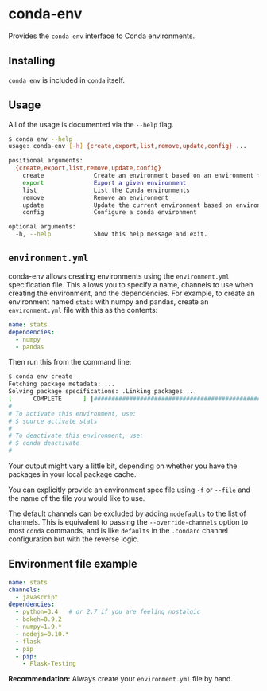 # conda-env

Provides the `conda env` interface to Conda environments.

## Installing

`conda env` is included in `conda` itself.

## Usage

All of the usage is documented via the `--help` flag.

```bash
$ conda env --help
usage: conda-env [-h] {create,export,list,remove,update,config} ...

positional arguments:
  {create,export,list,remove,update,config}
    create              Create an environment based on an environment file
    export              Export a given environment
    list                List the Conda environments
    remove              Remove an environment
    update              Update the current environment based on environment file
    config              Configure a conda environment

optional arguments:
  -h, --help            Show this help message and exit.
```


## `environment.yml`

conda-env allows creating environments using the `environment.yml`
specification file. This allows you to specify a name, channels to use when
creating the environment, and the dependencies. For example, to create an
environment named `stats` with numpy and pandas, create an `environment.yml`
file with this as the contents:

```yaml
name: stats
dependencies:
  - numpy
  - pandas
```

Then run this from the command line:

```bash
$ conda env create
Fetching package metadata: ...
Solving package specifications: .Linking packages ...
[      COMPLETE      ] |#################################################| 100%
#
# To activate this environment, use:
# $ source activate stats
#
# To deactivate this environment, use:
# $ conda deactivate
#
```

Your output might vary a little bit, depending on whether you have the packages
in your local package cache.

You can explicitly provide an environment spec file using `-f` or `--file`
and the name of the file you would like to use.

The default channels can be excluded by adding `nodefaults` to the list of
channels. This is equivalent to passing the `--override-channels` option
to most `conda` commands, and is like `defaults` in the `.condarc`
channel configuration but with the reverse logic.

## Environment file example

```yaml
name: stats
channels:
  - javascript
dependencies:
  - python=3.4   # or 2.7 if you are feeling nostalgic
  - bokeh=0.9.2
  - numpy=1.9.*
  - nodejs=0.10.*
  - flask
  - pip
  - pip:
    - Flask-Testing
```

**Recommendation:** Always create your `environment.yml` file by hand.

